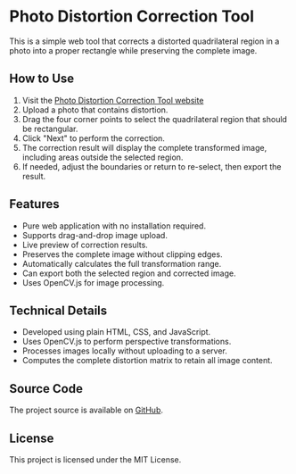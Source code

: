 # Photo Distortion Correction Tool

This is a simple web tool that corrects a distorted quadrilateral region in a photo into a proper rectangle while preserving the complete image.

## How to Use

1. Visit the [Photo Distortion Correction Tool website](https://christorng.github.io/ImageMeasurer2/)
2. Upload a photo that contains distortion.
3. Drag the four corner points to select the quadrilateral region that should be rectangular.
4. Click "Next" to perform the correction.
5. The correction result will display the complete transformed image, including areas outside the selected region.
6. If needed, adjust the boundaries or return to re-select, then export the result.

## Features

- Pure web application with no installation required.
- Supports drag-and-drop image upload.
- Live preview of correction results.
- Preserves the complete image without clipping edges.
- Automatically calculates the full transformation range.
- Can export both the selected region and corrected image.
- Uses OpenCV.js for image processing.

## Technical Details

- Developed using plain HTML, CSS, and JavaScript.
- Uses OpenCV.js to perform perspective transformations.
- Processes images locally without uploading to a server.
- Computes the complete distortion matrix to retain all image content.

## Source Code

The project source is available on [GitHub](https://github.com/ChrisTorng/ImageMeasurer2).

## License

This project is licensed under the MIT License.